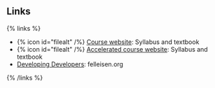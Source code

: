 ## Links

{% links %}

- {% icon id="filealt" /%} [Course website](https://course.ccs.neu.edu/cs2510): Syllabus and textbook
- {% icon id="filealt" /%} [Accelerated course website](https://course.ccs.neu.edu/cs2510a): Syllabus and textbook
- [Developing Developers](https://felleisen.org/matthias/Thoughts/Developing_Developers.html): felleisen.org

{% /links %}
